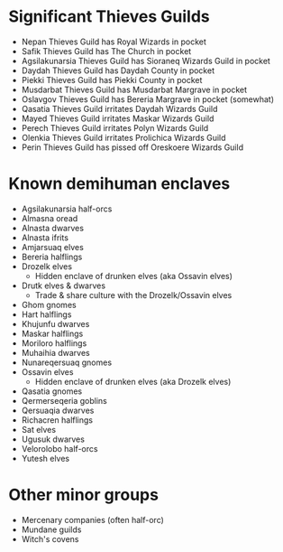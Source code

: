 # Significant Thieves Guilds
- Nepan Thieves Guild has Royal Wizards in pocket
- Safik Thieves Guild has The Church in pocket
- Agsilakunarsia Thieves Guild has Sioraneq Wizards Guild in pocket
- Daydah Thieves Guild has Daydah County in pocket
- Piekki Thieves Guild has Piekki County in pocket
- Musdarbat Thieves Guild has Musdarbat Margrave in pocket
- Oslavgov Thieves Guild has Bereria Margrave in pocket (somewhat)
- Qasatia Thieves Guild irritates Daydah Wizards Guild
- Mayed Thieves Guild irritates Maskar Wizards Guild
- Perech Thieves Guild irritates Polyn Wizards Guild
- Olenkia Thieves Guild irritates Prolichica Wizards Guild
- Perin Thieves Guild has pissed off Oreskoere Wizards Guild

# Known demihuman enclaves
- Agsilakunarsia half-orcs
- Almasna oread
- Alnasta dwarves
- Alnasta ifrits
- Amjarsuaq elves
- Bereria halflings
- Drozelk elves
  - Hidden enclave of drunken elves (aka Ossavin elves)
- Drutk elves & dwarves
  - Trade & share culture with the Drozelk/Ossavin elves
- Ghom gnomes
- Hart halflings
- Khujunfu dwarves
- Maskar halflings
- Moriloro halflings
- Muhaihia dwarves
- Nunareqersuaq gnomes
- Ossavin elves
  - Hidden enclave of drunken elves (aka Drozelk elves)
- Qasatia gnomes
- Qermerseqeria goblins
- Qersuaqia dwarves
- Richacren halflings
- Sat elves
- Ugusuk dwarves
- Velorolobo half-orcs
- Yutesh elves

# Other minor groups
- Mercenary companies (often half-orc)
- Mundane guilds
- Witch's covens
